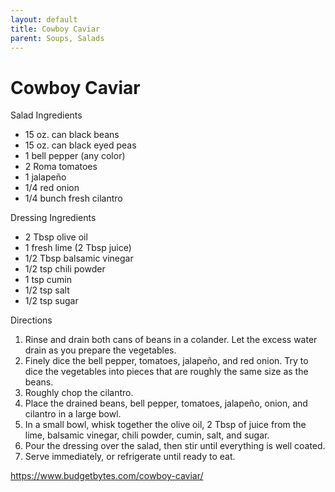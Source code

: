 ```yaml
---
layout: default
title: Cowboy Caviar
parent: Soups, Salads
---
```

# Cowboy Caviar

Salad Ingredients
  * 15 oz. can black beans
  * 15 oz. can black eyed peas
  * 1 bell pepper (any color)
  * 2 Roma tomatoes
  * 1 jalapeño
  * 1/4 red onion
  * 1/4 bunch fresh cilantro

Dressing Ingredients
  * 2 Tbsp olive oil
  * 1 fresh lime (2 Tbsp juice)
  * 1/2 Tbsp balsamic vinegar
  * 1/2 tsp chili powder
  * 1 tsp cumin
  * 1/2 tsp salt
  * 1/2 tsp sugar

Directions
  1. Rinse and drain both cans of beans in a colander. Let the excess water drain as you prepare the vegetables.
  2. Finely dice the bell pepper, tomatoes, jalapeño, and red onion. Try to dice the vegetables into pieces that are roughly the same size as the beans.
  3. Roughly chop the cilantro. 
  4. Place the drained beans, bell pepper, tomatoes, jalapeño, onion, and cilantro in a large bowl.
  5. In a small bowl, whisk together the olive oil, 2 Tbsp of juice from the lime, balsamic vinegar, chili powder, cumin, salt, and sugar. 
  6. Pour the dressing over the salad, then stir until everything is well coated.
  7. Serve immediately, or refrigerate until ready to eat.

<https://www.budgetbytes.com/cowboy-caviar/>